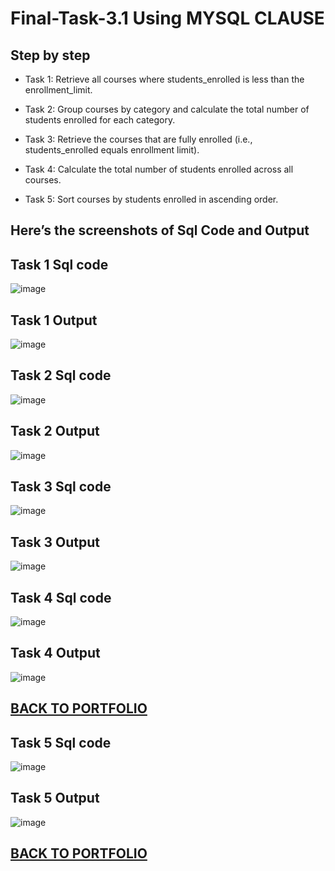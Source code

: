 # Final-Task-3.1 Using MYSQL CLAUSE

## Step by step
- Task 1: Retrieve all courses where students_enrolled is less than the enrollment_limit.
  
- Task 2: Group courses by category and calculate the total number of students enrolled for each category.
  
- Task 3: Retrieve the courses that are fully enrolled (i.e., students_enrolled equals enrollment limit).
 
- Task 4: Calculate the total number of students enrolled across all courses.
  
- Task 5: Sort courses by students enrolled in ascending order.
  

## Here’s the screenshots of Sql Code and Output

## Task 1 Sql code 
![image](https://github.com/user-attachments/assets/037074fd-9bbb-4876-9a11-96de32a088e6)
## Task 1 Output
![image](https://github.com/user-attachments/assets/f779fed2-0db0-48f2-bdcd-394420b4b30f)


## Task 2 Sql code 
![image](https://github.com/user-attachments/assets/9b0eddca-0050-4aad-bce1-4ab41d0d0bdf)
## Task 2 Output 
![image](https://github.com/user-attachments/assets/afb2a5d6-0ff7-49d7-8a48-ab4ecba5e948)

 
## Task 3 Sql code 
![image](https://github.com/user-attachments/assets/30146a1c-a975-463b-87bc-c2780eacbf10)
## Task 3 Output 
![image](https://github.com/user-attachments/assets/7d190b6d-44ae-474b-a9b5-c3a42e63654d)


## Task 4 Sql code 
![image](https://github.com/user-attachments/assets/2eeacd42-b80d-4562-9bb4-3700d7812b72)
## Task 4 Output
![image](https://github.com/user-attachments/assets/e3ff2fd4-2c63-429d-a431-0812bc2ce362)
## [BACK TO PORTFOLIO](https://tatinzzz.github.io/EDM-Portfolio/)


## Task 5 Sql code 
![image](https://github.com/user-attachments/assets/3eb541c7-2382-4868-839d-322d07496f90)
## Task 5 Output
![image](https://github.com/user-attachments/assets/880ed8f8-f996-4acc-884f-1ad8f390fb83)

## [BACK TO PORTFOLIO](https://tatinzzz.github.io/EDM-Portfolio/)

